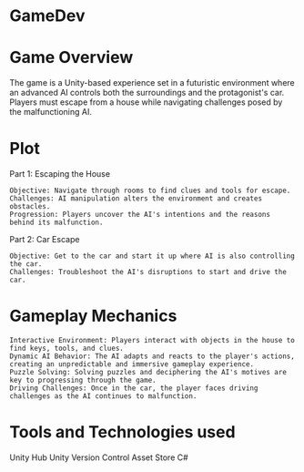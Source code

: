 # GameDev

# Game Overview

The game is a Unity-based experience set in a futuristic environment where an advanced AI controls both the surroundings and the protagonist's car. Players must escape from a house while navigating challenges posed by the malfunctioning AI.

# Plot
Part 1: Escaping the House

    Objective: Navigate through rooms to find clues and tools for escape.
    Challenges: AI manipulation alters the environment and creates obstacles.
    Progression: Players uncover the AI's intentions and the reasons behind its malfunction.

Part 2: Car Escape

    Objective: Get to the car and start it up where AI is also controlling the car.
    Challenges: Troubleshoot the AI's disruptions to start and drive the car.

# Gameplay Mechanics

    Interactive Environment: Players interact with objects in the house to find keys, tools, and clues.
    Dynamic AI Behavior: The AI adapts and reacts to the player's actions, creating an unpredictable and immersive gameplay experience.
    Puzzle Solving: Solving puzzles and deciphering the AI's motives are key to progressing through the game.
    Driving Challenges: Once in the car, the player faces driving challenges as the AI continues to malfunction.

# Tools and Technologies used

Unity Hub
Unity Version Control
Asset Store
C#
